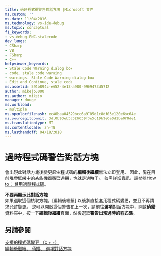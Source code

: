 ```yaml
---
title: 過時程式碼警告對話方塊 |Microsoft 文件
ms.custom: ''
ms.date: 11/04/2016
ms.technology: vs-ide-debug
ms.topic: conceptual
f1_keywords:
- vs.debug.ENC.stalecode
dev_langs:
- CSharp
- VB
- FSharp
- C++
helpviewer_keywords:
- Stale Code Warning dialog box
- code, stale code warning
- warnings, Stale Code Warning dialog box
- Edit and Continue, stale code
ms.assetid: 594b894c-e652-4e13-a980-9909473d5712
author: mikejo5000
ms.author: mikejo
manager: douge
ms.workload:
- multiple
ms.openlocfilehash: ec80baa04529bcc6a9705d1c8df03e120e6bc64e
ms.sourcegitcommit: 3d10b93eb5b326639f3e5c19b9e6a8d1ba078de1
ms.translationtype: MT
ms.contentlocale: zh-TW
ms.lasthandoff: 04/18/2018
---
```

# <a name="stale-code-warning-dialog-box"></a>過時程式碼警告對話方塊
會出現此對話方塊後變更原生程式碼的**編輯後繼續**無法立即套用。 因此，現在目前堆疊框架中的某些機器碼已過期，也就是過時了。 如需詳細資訊，請參閱[How to： 使用過時程式碼](http://msdn.microsoft.com/en-us/c7536e95-66a6-44a0-995d-3fe5035250b4)。  
  
 **不要再顯示此對話方塊**  
 如果選取這個核取方塊，[編輯後繼續] 以後將直接套用程式碼變更，並且不再請求允許變更。 您可以開啟這個警告在上一次，請前往**選項**對話方塊中，開啟**偵錯**資料夾中，按一下**編輯後繼續**頁面，然後選取**警告出現過時的程式碼**。  
  
## <a name="see-also"></a>另請參閱  
 [支援的程式碼變更 （c + +）](../debugger/supported-code-changes-cpp.md)   
 [編輯後繼續、 偵錯、 選項對話方塊](http://msdn.microsoft.com/Library/009d225f-ef65-463f-a146-e4c518f86103)